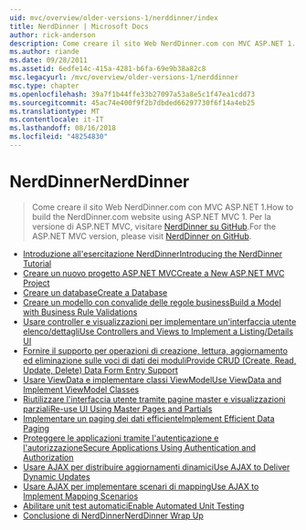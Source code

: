 ```yaml
---
uid: mvc/overview/older-versions-1/nerddinner/index
title: NerdDinner | Microsoft Docs
author: rick-anderson
description: Come creare il sito Web NerdDinner.com con MVC ASP.NET 1. Per la versione di ASP.NET MVC 3, visitare nerddinner su GitHub.
ms.author: riande
ms.date: 09/28/2011
ms.assetid: 6edfe14c-415a-4281-b6fa-69e9b38a82c8
msc.legacyurl: /mvc/overview/older-versions-1/nerddinner
msc.type: chapter
ms.openlocfilehash: 39a7f1b44ffe33b27097a53a8e5c1f47ea1cdd73
ms.sourcegitcommit: 45ac74e400f9f2b7dbded66297730f6f14a4eb25
ms.translationtype: MT
ms.contentlocale: it-IT
ms.lasthandoff: 08/16/2018
ms.locfileid: "48254830"
---
```

<a name="nerddinner"></a><span data-ttu-id="1d482-104">NerdDinner</span><span class="sxs-lookup"><span data-stu-id="1d482-104">NerdDinner</span></span>
====================
> <span data-ttu-id="1d482-105">Come creare il sito Web NerdDinner.com con MVC ASP.NET 1.</span><span class="sxs-lookup"><span data-stu-id="1d482-105">How to build the NerdDinner.com website using ASP.NET MVC 1.</span></span> <span data-ttu-id="1d482-106">Per la versione di ASP.NET MVC, visitare [NerdDinner su GitHub](https://github.com/AspNetMVPSamples/NerdDinner).</span><span class="sxs-lookup"><span data-stu-id="1d482-106">For the ASP.NET MVC version, please visit [NerdDinner on GitHub](https://github.com/AspNetMVPSamples/NerdDinner).</span></span>


- [<span data-ttu-id="1d482-107">Introduzione all'esercitazione NerdDinner</span><span class="sxs-lookup"><span data-stu-id="1d482-107">Introducing the NerdDinner Tutorial</span></span>](introducing-the-nerddinner-tutorial.md)
- [<span data-ttu-id="1d482-108">Creare un nuovo progetto ASP.NET MVC</span><span class="sxs-lookup"><span data-stu-id="1d482-108">Create a New ASP.NET MVC Project</span></span>](create-a-new-aspnet-mvc-project.md)
- [<span data-ttu-id="1d482-109">Creare un database</span><span class="sxs-lookup"><span data-stu-id="1d482-109">Create a Database</span></span>](create-a-database.md)
- [<span data-ttu-id="1d482-110">Creare un modello con convalide delle regole business</span><span class="sxs-lookup"><span data-stu-id="1d482-110">Build a Model with Business Rule Validations</span></span>](build-a-model-with-business-rule-validations.md)
- [<span data-ttu-id="1d482-111">Usare controller e visualizzazioni per implementare un'interfaccia utente elenco/dettagli</span><span class="sxs-lookup"><span data-stu-id="1d482-111">Use Controllers and Views to Implement a Listing/Details UI</span></span>](use-controllers-and-views-to-implement-a-listingdetails-ui.md)
- [<span data-ttu-id="1d482-112">Fornire il supporto per operazioni di creazione, lettura, aggiornamento ed eliminazione sulle voci di dati dei moduli</span><span class="sxs-lookup"><span data-stu-id="1d482-112">Provide CRUD (Create, Read, Update, Delete) Data Form Entry Support</span></span>](provide-crud-create-read-update-delete-data-form-entry-support.md)
- [<span data-ttu-id="1d482-113">Usare ViewData e implementare classi ViewModel</span><span class="sxs-lookup"><span data-stu-id="1d482-113">Use ViewData and Implement ViewModel Classes</span></span>](use-viewdata-and-implement-viewmodel-classes.md)
- [<span data-ttu-id="1d482-114">Riutilizzare l'interfaccia utente tramite pagine master e visualizzazioni parziali</span><span class="sxs-lookup"><span data-stu-id="1d482-114">Re-use UI Using Master Pages and Partials</span></span>](re-use-ui-using-master-pages-and-partials.md)
- [<span data-ttu-id="1d482-115">Implementare un paging dei dati efficiente</span><span class="sxs-lookup"><span data-stu-id="1d482-115">Implement Efficient Data Paging</span></span>](implement-efficient-data-paging.md)
- [<span data-ttu-id="1d482-116">Proteggere le applicazioni tramite l'autenticazione e l'autorizzazione</span><span class="sxs-lookup"><span data-stu-id="1d482-116">Secure Applications Using Authentication and Authorization</span></span>](secure-applications-using-authentication-and-authorization.md)
- [<span data-ttu-id="1d482-117">Usare AJAX per distribuire aggiornamenti dinamici</span><span class="sxs-lookup"><span data-stu-id="1d482-117">Use AJAX to Deliver Dynamic Updates</span></span>](use-ajax-to-deliver-dynamic-updates.md)
- [<span data-ttu-id="1d482-118">Usare AJAX per implementare scenari di mapping</span><span class="sxs-lookup"><span data-stu-id="1d482-118">Use AJAX to Implement Mapping Scenarios</span></span>](use-ajax-to-implement-mapping-scenarios.md)
- [<span data-ttu-id="1d482-119">Abilitare unit test automatici</span><span class="sxs-lookup"><span data-stu-id="1d482-119">Enable Automated Unit Testing</span></span>](enable-automated-unit-testing.md)
- [<span data-ttu-id="1d482-120">Conclusione di NerdDinner</span><span class="sxs-lookup"><span data-stu-id="1d482-120">NerdDinner Wrap Up</span></span>](nerddinner-wrap-up.md)
